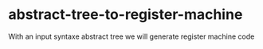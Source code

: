 # abstract-tree-to-register-machine
 With an input syntaxe abstract tree we will generate register machine code
